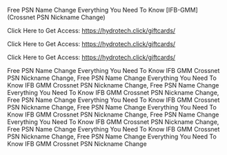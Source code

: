 Free PSN Name Change Everything You Need To Know [IFB-GMM] (Crossnet PSN Nickname Change)

Click Here to Get Access: https://hydrotech.click/giftcards/

Click Here to Get Access: https://hydrotech.click/giftcards/

Click Here to Get Access: https://hydrotech.click/giftcards/

Free PSN Name Change Everything You Need To Know IFB GMM Crossnet PSN Nickname Change, Free PSN Name Change Everything You Need To Know IFB GMM Crossnet PSN Nickname Change, Free PSN Name Change Everything You Need To Know IFB GMM Crossnet PSN Nickname Change, Free PSN Name Change Everything You Need To Know IFB GMM Crossnet PSN Nickname Change, Free PSN Name Change Everything You Need To Know IFB GMM Crossnet PSN Nickname Change, Free PSN Name Change Everything You Need To Know IFB GMM Crossnet PSN Nickname Change, Free PSN Name Change Everything You Need To Know IFB GMM Crossnet PSN Nickname Change, Free PSN Name Change Everything You Need To Know IFB GMM Crossnet PSN Nickname Change
